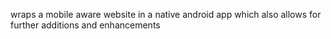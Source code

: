 wraps a mobile aware website in a native android app which also allows for further additions and enhancements
